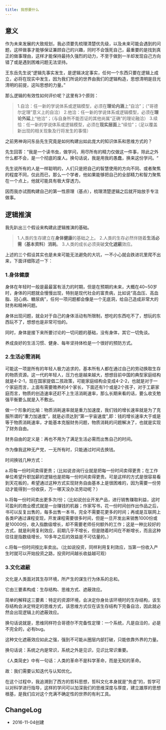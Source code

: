 ```yaml
---
title: 我想要什么
---
```


## 意义 

作为未来发展的大致规划，我必须要先梳理清楚优先级，以及未来可能会遇到的问题，这样做事才能够保证兼顾自己的兴趣，同时不会饿死自己，最重要的是找到真正的做事理由，这样才能保持最持久强烈的动力，不至于做到一半却发现自己方向错了或是遇到困难问题无法坚持。

王东岳先生说“逻辑先事实发生，是逻辑决定事实，任何一个东西只要在逻辑上成立，必将在现实中发生，因为我们所说的世界由我们的逻辑构造，思想清明是目光清明的前提，这叫思想的力量。”

那么逻辑的有效性如何评价呢？这里有3个原则：
> 1.自洽：任一新的学说体系或逻辑模型，必须在**理论内涵**上“自洽”；（“哥德尔定理”意义上的自洽）
> 2.他洽：任一新的学说体系或逻辑模型，必须在**理论外延**上“他洽”；（与自身所不能否证的其他尚属“正确”的理论融洽）
> 3.续恰：任一新的学说体系或逻辑模型，必须在**现实层面**上“续恰”；（足以覆盖新出现的相关现象及行将发生的事情）

之前男神询问东岳先生究竟是如何构建出如此庞大的知识体系和思维方式的？

先生回答：“我是一个读书虫，做学问，用尽所有的精力仅做这一件事，除此之外什么都不会，是一个彻底的废人。换句话说，我是用我的愚蠢，换来这份学问。“

先生说所有的人是一样聪明的，人们只是把自己的智慧使用的方向不同、或者聚焦的程度不同，仅此而已，那么一个学者，他如果能够把自己的全部精力和智力聚焦在一个点上，他就可能具有极大穿透力。

因而我亦试图构建自己的第一性原理（基点），梳理清楚逻辑之后就开始放手专注做事。

## 逻辑推演

我先趴出三个假设来构建此逻辑推演的基础。
> 1.人类的生存建立在**身体健康**的基础之上。
> 2.人类的生存必然伴随着**生活必需（基本资料）消耗**。
> 3.人类的成长必须突破**文化遮蔽**效应。 

上述的三个假设其实也是未来可能无法避免的大坑，一不小心就会跌进坑里爬不出来，下面详细陈述一下：

### 1.身体健康

身体在年轻时一般是最最富有活力的时期，但是在预期的未来，大概在40~50岁时，身体的问题就会慢慢出现，特别是现代社会的富贵病，比如说“高血压、高血脂、冠心病、糖尿病”，任何一项问题都会像是一个无底洞，给自己造成非常大的财务和精神问题。

身体出现问题，就会对于自己的身体活动有所限制，想吃的东西吃不了，想玩的东西玩不了，想想也是非常可怕的。

同时，身体是接下来所要讨论的一切问题的基础，没有身体，其它一切免谈。

养成良好的生活习惯、健身、每年坚持体检是一个很好的预防方式。

### 2.生活必需消耗

可能这一项是所有的年轻人极力追求的，基本所有人都在通过自己的劳动换取生存的物质资源。这一代的年轻人，压力也是越来越大，想想目前中国的典型家庭结构就是4-2-1，现在国家提倡二孩政策，可能家庭结构会变成4-2-2，也就是对于一个家庭而言，上面有需要赡养的4个家长，下面还有1个或是2个孩子，对于工薪家庭而言，物质的创造速率还赶不上生活消耗速率，那么长期来看的话，要么收支勉强平衡要么就是入不敷出。

做一个形象的比喻：物质消耗速率就是重力加速度，我们钱的增长速率就是为了克服所谓的“重力加速度”，就是必须达到“第一宇宙速度",即：钱的增长速率大于或是等于物质消耗速率，才能基本克服财务问题，物质消耗的问题解决了，也就是实现了财务自由。

财务自由的定义是：再也不用为了满足生活必需而出售自己的时间。

作为像我这种无产党，一无所有时，只能通过时间去换钱。

时间换钱几种方式：

a.将每一份时间卖得更贵；（比如说咨询行业就是把每一份时间卖得更贵；在工作单位希望升职加薪的逻辑也是把每一份时间卖得更贵。可是这样的方式是很容易看到天花板的，希望通过这种方式实现财务自由基本上是很困难的，因为需要一份劳动才能得到一份收获，万一哪天没办法劳动呢？）

b.将每一份时间卖出更多次/份；（比如说创业开发产品，进行销售赚取利益，这时可盈利的商业模式就是一台赚钱的机器；作家写书，花一份时间创作出作品之后，书可以反复出售的，每多出售一本书，完全不需要花更多的时间；再或是互联网上各类IP通过课程变现，开发课程需要很多时间，但是一旦开发出来销售1000份或是10000份，收入指数级增长，却不需要老师任何额外的工作；这是一种比较好的方式，就是利用复利效应，前期几乎不增长，但是随着时间在不断增长，而且这种往往是指数级增长，10多年之后的效益是不可估量的。）

c.将每一份时间按比率卖出。（比如说投资，同样利用复利效应，当第一份收入产生时就可以开始投资之路，投资时间越长收益越可观）

### 3.文化遮蔽

文化是人类面对其生存环境，所产生的谋生行为体系的总和。

它由三要素构成：生存结构、思维方式、遮蔽效应。

简单的解释这三要素：特定的资源环境，会决定你身处该环境时的生存结构，该生存结构会决定特定的思维方式，该思维方式仅在该生存结构下完备自洽，因此就必然会出现逻辑上的遮蔽效应。

换句话说就是，思维同样符合哥德尔不完备性定理：一个系统，凡是自洽的，必是不完全的，必有bug。

这种文化遮蔽效应如此之强，强到不可能从圈层内部打破，只能依靠外界的力量。

换句话说：系统之内是常识，系统之外是见识，见识比常识重要。

《人类简史》中有一句话：人类的革命不是科学革命，而是无知的革命。

故：我们需要认知迭代与认知优化。

在这个过程中，我追溯到了西方的哲科思想，哲科文化本身就是“务虚”的，哲学可以对科学进行指导，这样的学问可以加深我们的思维深度与厚度，建立雄厚的思想根基，是我们应对这个充满不确定性的世界的有利工具。

## ChangeLog
- 2016-11-04创建
